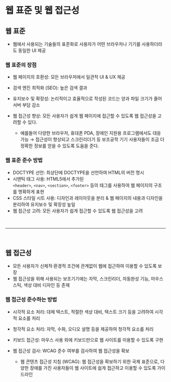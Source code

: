 # 웹 표준 및 웹 접근성

## 웹 표준

- 웹에서 사용되는 기술들의 표준화로 사용자가 어떤 브라우저나 기기를 사용하더라도 동일한 UI 제공

### 웹 표준의 장점

- 웹 페이지의 호환성: 모든 브라우저에서 일관적 UI & UX 제공
- 검색 엔진 최적화 (SEO): 높은 검색 결과
- 유지보수 및 확장성: 논리적이고 효율적으로 작성된 코드는 양과 파일 크기가 줄어 서버 부담 감소

- 웹 접근성 향상: 모든 사용자가 쉽게 웹 페이지에 접근할 수 있도록 웹 접근성을 고려할 수 있다.
  - 예를들어 다양한 브라우저, 휴대폰 PDA, 장애인 지원용 프로그램에서도 대응 가능 → 접근성이 향상되고 스크린리더기 등 보조공학 기기 사용자들이 조금 더 정확한 정보를 얻을 수 있도록 도움을 준다.

### 웹 표준 준수 방법

- DOCTYPE 선언: 최상단에 DOCTYPE을 선언하여 HTML의 버전 명시
- 시맨틱 태그 사용: HTML5에서 추가된 `<header>`, `<nav>`, `<section>`, `<footer>` 등의 태그를 사용하여 웹 페이지의 구조를 명확하게 표현
- CSS 스타일 시트 사용: 디자인과 레이아웃을 분리 & 웹 페이지의 내용과 디자인을 분리하여 유지보수 및 확장성 높일
- 웹 접근성 고려: 모든 사용자가 쉽게 접근할 수 있도록 웹 접근성을 고려

<br/>
<hr/>
<br>

## 웹 접근성

- 모든 사용자가 신체적·환경적 조건에 관계없이 웹에 접근하여 이용할 수 있도록 보장
- 웹 접근성을 위해 사용되는 보조기기에는 자막, 스크린리더, 자동완성 기능, 마우스스틱, 색상 대비 디자인 등 존재

### 웹 접근성 준수하는 방법

- 시각적 요소 처리: 대체 텍스트, 적절한 색상 대비, 텍스트 크기 등을 고려하여 시각적 요소를 처리

- 청각적 요소 처리: 자막, 수화, 오디오 설명 등을 제공하여 청각적 요소를 처리

- 키보드 접근성: 마우스 사용 외에 키보드만으로 웹 사이트를 이용할 수 있도록 구현

- 웹 접근성 검사: WCAG 준수 여부를 검사하여 웹 접근성을 확보
  - 웹 콘텐츠 접근성 지침 (WCAG): 웹 접근성을 확보하기 위한 국제 표준으로, 다양한 장애를 가진 사용자들이 웹 사이트에 쉽게 접근하고 이용할 수 있도록 가이드라인
